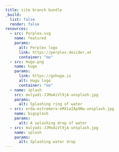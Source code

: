 ```yaml
---
title: site branch bundle
_build:
  list: false
  render: false   
resources:
  - src: Perplex.svg
    name: featured
    params:
      alt: Perplex logo
      link: https://perplex.desider.at
      container: "no"
  - src: Hugo.png
    name: hugo
    params:
      link: https://gohugo.io
      alt: Hugo logo
      container: "no"
  - name: splash
    src: mulyadi-JJMoAiVl9jA-unsplash.jpg
    params:
      alt: Splashing ring of water
  - src: erda-estremera-eMX1aIAp9Nw-unsplash.jpg
    name: bigsplash
    params:
      alt: A splashing drop of water
  - src: mulyadi-JJMoAiVl9jA-unsplash.jpg
    name: splash
    params:
      alt: Splashing water drop
---
```

